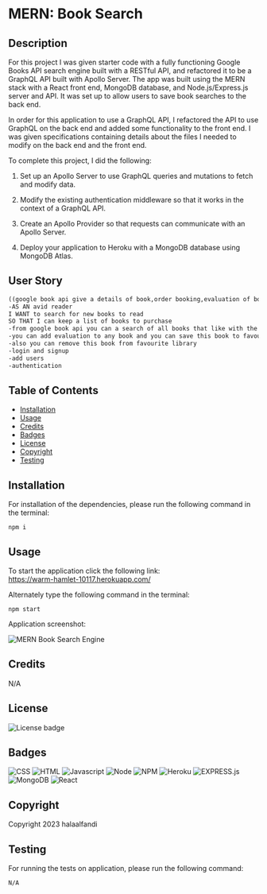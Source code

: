 # MERN: Book Search 

## Description

For this project I was given starter code with a fully functioning Google Books API search engine built with a RESTful API, and refactored it to be a GraphQL API built with Apollo Server. The app was built using the MERN stack with a React front end, MongoDB database, and Node.js/Express.js server and API. It was set up to allow users to save book searches to the back end.

In order for this application to use a GraphQL API, I refactored the API to use GraphQL on the back end and added some functionality to the front end. I was given specifications containing details about the files I needed to modify on the back end and the front end.

To complete this project, I did the following:

1. Set up an Apollo Server to use GraphQL queries and mutations to fetch and modify data.

2. Modify the existing authentication middleware so that it works in the context of a GraphQL API.

3. Create an Apollo Provider so that requests can communicate with an Apollo Server.

4. Deploy your application to Heroku with a MongoDB database using MongoDB Atlas.

## User Story

```md
((google book api give a details of book,order booking,evaluation of book, get evalivation book,read a index of book and more details so that i use this api for this operation when save book i save details in db with all details of book and sure ordering))...
-AS AN avid reader
I WANT to search for new books to read
SO THAT I can keep a list of books to purchase
-from google book api you can a search of all books that like with the details of book that authors,details of book,classification of book,evaluation of book and indexing the book and more details
-you can add evaluation to any book and you can save this book to favourite library also you can see all evaluation to this book from user
-also you can remove this book from favourite library
-login and signup
-add users
-authentication 
```

## Table of Contents

- [Installation](#installation)
- [Usage](#usage)
- [Credits](#credits)
- [Badges](#badges)
- [License](#license)
- [Copyright](#copyright)
- [Testing](#testing)

## Installation

For installation of the dependencies, please run the following command in the terminal:

```
npm i
```

## Usage

To start the application click the following link: <br>
https://warm-hamlet-10117.herokuapp.com/

Alternately type the following command in the terminal:

```
npm start
```

Application screenshot:

![MERN Book Search Engine](https://user-images.githubusercontent.com/97859682/221171412-be5aeaa7-c835-4bc1-bf2f-763da0cb1469.png)

## Credits

N/A

## License

![License badge](https://img.shields.io/badge/license-MIT-blue.svg)

## Badges

![CSS](https://img.shields.io/badge/CSS3-1572B6?style=for-the-badge&logo=css3&logoColor=white)
![HTML](https://img.shields.io/badge/HTML-informational?style=for-the-badge&logo=html5)
![Javascript](https://img.shields.io/badge/JavaScript-323330?style=for-the-badge&logo=javascript&logoColor=F7DF1E)
![Node](https://img.shields.io/badge/Node.js-43853D?style=for-the-badge&logo=node.js&logoColor=white)
![NPM](https://img.shields.io/badge/npm-yellow?style=for-the-badge&logo=NPM)
![Heroku](https://img.shields.io/badge/Heroku-purple?style=for-the-badge&logo=heroku)
![EXPRESS.js](https://img.shields.io/badge/express-JS-yellow?style=for-the-badge&logo=experts-exchange)
![MongoDB](https://img.shields.io/badge/MongoDB-4EA94B?style=for-the-badge&logo=mongodb&logoColor=white)
![React](https://img.shields.io/badge/React-20232A?style=for-the-badge&logo=react&logoColor=61DAFB)


## Copyright

Copyright 2023 halaalfandi

## Testing

For running the tests on application, please run the following command:

```
N/A
```
